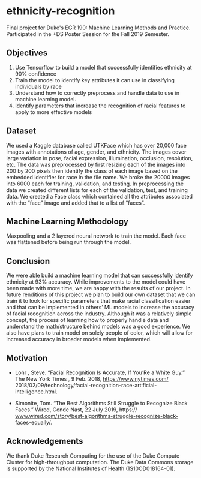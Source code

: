# ethnicity-recognition

Final project for Duke's EGR 190: Machine Learning Methods and Practice. Participated in the +DS Poster Session for the Fall 2019 Semester. 

## Objectives
1. Use Tensorflow to build a model that successfully identifies ethnicity at 90% confidence
2. Train the model to identify key attributes it can use in classifying individuals by race
3. Understand how to correctly preprocess and handle data to use in machine learning model.
4. Identify parameters that increase the recognition of racial features to apply to more effective models

## Dataset

We used a Kaggle database called UTKFace which has over 20,000 face images with annotations of age, gender, and ethnicity. The images cover large variation in pose, facial expression, illumination, occlusion, resolution, etc. The data was preprocessed by first resizing each of the images into 200 by 200 pixels then identify the class of each image based on the embedded identifier for race in the file name. We broke the 20000 images into 6000 each for training, validation, and testing. In preprocessing the data we created different lists for each of the validation, test, and training data. We created a Face class which contained all the attributes associated with the “face” image and added that to a list of “faces”.

## Machine Learning Methodology
Maxpooling and a 2 layered neural network to train the model. Each face was flattened before being run through the model.

## Conclusion
We were able build a machine learning model that can successfully identify ethnicity at 93% accuracy. While improvements to the model could have been made with more time, we are happy with the results of our project. In future renditions of this project we plan to build our own dataset that we can train it to look for specific parameters that make racial classification easier and that can be implemented in others’ ML models to increase the accuracy of facial recognition across the industry. Although it was a relatively simple concept, the process of learning how to properly handle data and understand the math/structure behind models was a good experience. We also have plans to train model on solely people of color, which will allow for increased accuracy in broader models when implemented.

## Motivation 
- Lohr , Steve. “Facial Recognition Is Accurate, If You’Re a White Guy.” The New York Times , 9 Feb. 2018, https://www.nytimes.com/ 2018/02/09/technology/facial-recognition-race-artificial- intelligence.html.

- Simonite, Tom. “The Best Algorithms Still Struggle to Recognize Black Faces.” Wired, Conde Nast, 22 July 2019, https:// www.wired.com/story/best-algorithms-struggle-recognize-black- faces-equally/.

## Acknowledgements
We thank Duke Research Computing for the use of the Duke Compute Cluster for high-throughput computation. The Duke Data Commons storage is supported by the National Institutes of Health (1S10OD018164-01).
